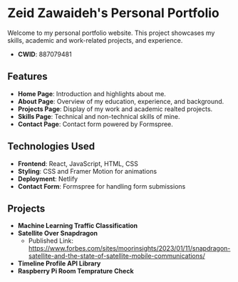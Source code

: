 # Zeid Zawaideh's Personal Portfolio

Welcome to my personal portfolio website. This project showcases my skills, academic and work-related projects, and experience.
- **CWID**: 887079481

## Features

- **Home Page**: Introduction and highlights about me.
- **About Page**: Overview of my education, experience, and background.
- **Projects Page**: Display of my work and academic realted projects.
- **Skills Page**: Technical and non-technical skills of mine.
- **Contact Page**: Contact form powered by Formspree.

## Technologies Used

- **Frontend**: React, JavaScript, HTML, CSS
- **Styling**: CSS and Framer Motion for animations
- **Deployment**: Netlify
- **Contact Form**: Formspree for handling form submissions

## Projects

- **Machine Learning Traffic Classification**
- **Satellite Over Snapdragon**
    - Published Link: https://www.forbes.com/sites/moorinsights/2023/01/11/snapdragon-satellite-and-the-state-of-satellite-mobile-communications/
- **Timeline Profile API Library**
- **Raspberry Pi Room Temprature Check**


